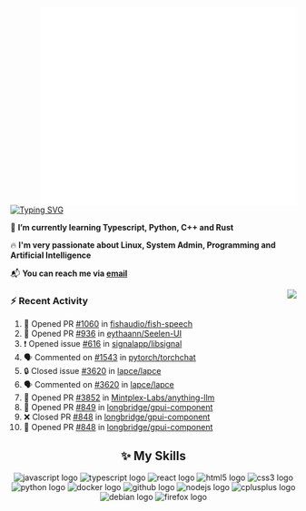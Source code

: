<img align="right" width="450" src="github-metrics.svg">

[![Typing SVG](https://readme-typing-svg.herokuapp.com?duration=2500&vCenter=true&width=200&height=40&lines=Hello+World+👋)](https://git.io/typing-svg)

🌱 **I’m currently learning Typescript, Python, C++ and Rust**

🔥 **I'm very passionate about Linux, System Admin, Programming and Artificial Intelligence**

📬 **You can reach me via [email](mailto:shixian_sheng-2@protonmail.com)**

<a>
    <img align="right" height=210px src="https://github-readme-stats.vercel.app/api?username=KPCOFGS&theme=tokyonight&show_icons=true&show=prs_merged">
</a>

### ⚡ **Recent Activity**
<!--START_SECTION:activity-->
1. 💪 Opened PR [#1060](https://github.com/fishaudio/fish-speech/pull/1060) in [fishaudio/fish-speech](https://github.com/fishaudio/fish-speech)
2. 💪 Opened PR [#936](https://github.com/eythaann/Seelen-UI/pull/936) in [eythaann/Seelen-UI](https://github.com/eythaann/Seelen-UI)
3. ❗ Opened issue [#616](https://github.com/signalapp/libsignal/issues/616) in [signalapp/libsignal](https://github.com/signalapp/libsignal)
4. 🗣 Commented on [#1543](https://github.com/pytorch/torchchat/issues/1543#issuecomment-2893936092) in [pytorch/torchchat](https://github.com/pytorch/torchchat)
5. 🔒 Closed issue [#3620](https://github.com/lapce/lapce/issues/3620) in [lapce/lapce](https://github.com/lapce/lapce)
6. 🗣 Commented on [#3620](https://github.com/lapce/lapce/issues/3620#issuecomment-2891776733) in [lapce/lapce](https://github.com/lapce/lapce)
7. 💪 Opened PR [#3852](https://github.com/Mintplex-Labs/anything-llm/pull/3852) in [Mintplex-Labs/anything-llm](https://github.com/Mintplex-Labs/anything-llm)
8. 💪 Opened PR [#849](https://github.com/longbridge/gpui-component/pull/849) in [longbridge/gpui-component](https://github.com/longbridge/gpui-component)
9. ❌ Closed PR [#848](https://github.com/longbridge/gpui-component/pull/848) in [longbridge/gpui-component](https://github.com/longbridge/gpui-component)
10. 💪 Opened PR [#848](https://github.com/longbridge/gpui-component/pull/848) in [longbridge/gpui-component](https://github.com/longbridge/gpui-component)
<!--END_SECTION:activity-->

<div align="center">
    
## ✨ **My Skills**

  <img src="https://cdn.jsdelivr.net/gh/devicons/devicon/icons/javascript/javascript-original.svg" height="30" alt="javascript logo"  />
  <img src="https://cdn.jsdelivr.net/gh/devicons/devicon/icons/typescript/typescript-original.svg" height="30" alt="typescript logo"  />
  <img src="https://cdn.jsdelivr.net/gh/devicons/devicon/icons/react/react-original.svg" height="30" alt="react logo"  />
  <img src="https://cdn.jsdelivr.net/gh/devicons/devicon/icons/html5/html5-original.svg" height="30" alt="html5 logo"  />
  <img src="https://cdn.jsdelivr.net/gh/devicons/devicon/icons/css3/css3-original.svg" height="30" alt="css3 logo"  />
  <img src="https://cdn.jsdelivr.net/gh/devicons/devicon/icons/python/python-original.svg" height="30" alt="python logo"  />
  <img src="https://cdn.jsdelivr.net/gh/devicons/devicon/icons/docker/docker-original.svg" height="30" alt="docker logo"  />
  <img src="https://cdn.jsdelivr.net/gh/devicons/devicon/icons/github/github-original.svg" height="30" alt="github logo"  />
  <img src="https://cdn.jsdelivr.net/gh/devicons/devicon/icons/nodejs/nodejs-original.svg" height="30" alt="nodejs logo"  />
  <img src="https://cdn.jsdelivr.net/gh/devicons/devicon/icons/cplusplus/cplusplus-original.svg" height="30" alt="cplusplus logo"  />
  <img src="https://cdn.jsdelivr.net/gh/devicons/devicon/icons/debian/debian-original.svg" height="30" alt="debian logo"  />
  <img src="https://cdn.jsdelivr.net/gh/devicons/devicon/icons/firefox/firefox-original.svg" height="30" alt="firefox logo"  />
</div>
